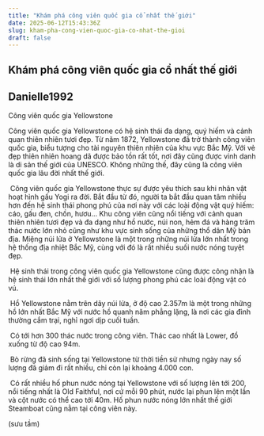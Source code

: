 ```yaml
---
title: "Khám phá công viên quốc gia cổ nhất thế giới"
date: 2025-06-12T15:43:36Z
slug: kham-pha-cong-vien-quoc-gia-co-nhat-the-gioi
draft: false
---
```


## Khám phá công viên quốc gia cổ nhất thế giới

## Danielle1992

Công viên quốc gia Yellowstone

Công viên quốc gia Yellowstone có hệ sinh thái đa dạng, quý hiếm và cảnh quan thiên nhiên tươi đẹp.
Từ năm 1872, Yellowstone đã trở thành công viên quốc gia, biểu tượng cho tài nguyên thiên nhiên của khu vực Bắc Mỹ. Với vẻ đẹp thiên nhiên hoang dã được bảo tồn rất tốt, nơi đây cũng được vinh danh là di sản thế giới của UNESCO. Không những thế, đây cũng là công viên quốc gia lâu đời nhất thế giới.
 
​ 
Công viên quốc gia Yellowstone thực sự được yêu thích sau khi nhân vật hoạt hình gấu Yogi ra đời. Bắt đầu từ đó, người ta bắt đầu quan tâm nhiều hơn đến hệ sinh thái phong phú của nơi này với các loài động vật quý hiếm: cáo, gấu đen, chồn, hươu… Khu công viên cũng nổi tiếng với cảnh quan thiên nhiên tươi đẹp và đa dạng như hồ nước, núi non, hẻm đá và hàng trăm thác nước lớn nhỏ cũng như khu vực sinh sống của những thổ dân Mỹ bản địa. Miệng núi lửa ở Yellowstone là một trong những núi lửa lớn nhất trong hệ thống địa nhiệt Bắc Mỹ, cùng với đó là rất nhiều suối nước nóng tuyệt đẹp.
 
​ 
Hệ sinh thái trong công viên quốc gia Yellowstone cũng được công nhận là hệ sinh thái lớn nhất thế giới với số lượng phong phú các loài động vật có vú. 
 
​ 
Hồ Yellowstone nằm trên dãy núi lửa, ở độ cao 2.357m là một trong những hồ lớn nhất Bắc Mỹ với nước hồ quanh năm phẳng lặng, là nơi các gia đình thường cắm trại, nghỉ ngơi dịp cuối tuần. 
 
​​ 
Có tới hơn 300 thác nước trong công viên. Thác cao nhất là Lower, đổ xuống từ độ cao 94m. 
 
​ 
Bò rừng đã sinh sống tại Yellowstone từ thời tiền sử nhưng ngày nay số lượng đã giảm đi rất nhiều, chỉ còn lại khoảng 4.000 con. 
 
​ 
Có rất nhiều hố phun nước nóng tại Yellowstone với số lượng lên tới 200, nổi tiếng nhất là Old Faithful, nơi cứ mỗi 90 phút, nước lại phun lên một lần và cột nước có thể cao tới 40m. Hố phun nước nóng lớn nhất thế giới Steamboat cũng nằm tại công viên này.
 
(sưu tầm)